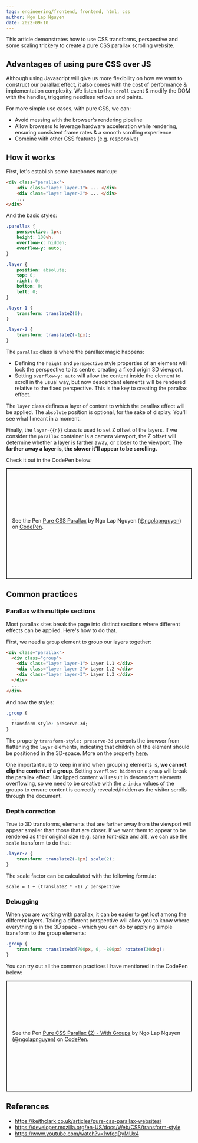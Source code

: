 ```yaml
---
tags: engineering/frontend, frontend, html, css
author: Ngo Lap Nguyen
date: 2022-09-10
---
```


This article demonstrates how to use CSS transforms, perspective and some scaling trickery to create a pure CSS parallax scrolling website.

## Advantages of using pure CSS over JS

Although using Javascript will give us more flexibility on how we want to construct our parallax effect, it also comes with the cost of performance & implementation complexity. We listen to the `scroll` event & modify the DOM with the handler, triggering needless reflows and paints.

For more simple use cases, with pure CSS, we can:
- Avoid messing with the browser's rendering pipeline
- Allow browsers to leverage hardware acceleration while rendering, ensuring consistent frame rates & a smooth scrolling experience
- Combine with other CSS features (e.g. responsive)

## How it works

First, let's establish some barebones markup:

```html
<div class="parallax">
	<div class="layer layer-1"> ... </div>
	<div class="layer layer-2"> ... </div>
	...
</div>
```

And the basic styles:

```css
.parallax { 
	perspective: 1px;
	height: 100vh;
	overflow-x: hidden;
	overflow-y: auto;
}

.layer {
	position: absolute;
	top: 0;
	right: 0;
	bottom: 0;
	left: 0;
} 

.layer-1 { 
	transform: translateZ(0); 
}

.layer-2 { 
	transform: translateZ(-1px); 
}
```

The `parallax` class is where the parallax magic happens:
- Defining the `height` and `perspective` style properties of an element will lock the perspective to its centre, creating a fixed origin 3D viewport.
- Setting `overflow-y: auto` will allow the content inside the element to scroll in the usual way, but now descendant elements will be rendered relative to the fixed perspective. This is the key to creating the parallax effect.

The `layer` class defines a layer of content to which the parallax effect will be applied. The `absolute` position is optional, for the sake of display. You'll see what I meant in a moment.

Finally, the `layer-{{n}}`  class is used to set Z offset of the layers. If we consider the `parallax` container is a camera viewport, the Z offset will determine whether a layer is farther away, or closer to the viewport. **The farther away a layer is, the slower it'll appear to be scrolling.**

Check it out in the CodePen below:

<p class="codepen" data-height="300" data-default-tab="html,result" data-slug-hash="wvjGRRp" data-user="ngolapnguyen" style="height: 300px; box-sizing: border-box; display: flex; align-items: center; justify-content: center; border: 2px solid; margin: 1em 0; padding: 1em;">
  <span>See the Pen <a href="https://codepen.io/ngolapnguyen/pen/wvjGRRp">
  Pure CSS Parallax</a> by Ngo Lap Nguyen (<a href="https://codepen.io/ngolapnguyen">@ngolapnguyen</a>)
  on <a href="https://codepen.io">CodePen</a>.</span>
</p>
<script async src="https://cpwebassets.codepen.io/assets/embed/ei.js"></script>

## Common practices
### Parallax with multiple sections

Most parallax sites break the page into distinct sections where different effects can be applied. Here's how to do that.

First, we need a `group` element to group our layers together:

```html
<div class="parallax">
  <div class="group">
    <div class="layer layer-1"> Layer 1.1 </div>
    <div class="layer layer-2"> Layer 1.2 </div>
    <div class="layer layer-3"> Layer 1.3 </div>
  </div>
  ...
</div>

```

And now the styles:

```css
.group {
  ...
  transform-style: preserve-3d;
}
```

The property `transform-style: preserve-3d` prevents the browser from flattening the `layer` elements, indicating that children of the element should be positioned in the 3D-space. More on the property [here](https://developer.mozilla.org/en-US/docs/Web/CSS/transform-style).

One important rule to keep in mind when grouping elements is, **we cannot clip the content of a group**. Setting `overflow: hidden` on a `group` will break the parallax effect. Unclipped content will result in descendant elements overflowing, so we need to be creative with the `z-index` values of the groups to ensure content is correctly revealed/hidden as the visitor scrolls through the document.

### Depth correction

True to 3D transforms, elements that are farther away from the viewport will appear smaller than those that are closer. If we want them to appear to be rendered as their original size (e.g. same font-size and all), we can use the `scale` transform to do that:

```css
.layer-2 {
	transform: translateZ(-1px) scale(2);
}
```

The scale factor can be calculated with the following formula:

```
scale = 1 + (translateZ * -1) / perspective
```

### Debugging

When you are working with parallax, it can be easier to get lost among the different layers. Taking a different perspective will allow you to know where everything is in the 3D space - which you can do by applying simple transform to the group elements:

```css
.group {
	transform: translate3d(700px, 0, -800px) rotateY(30deg);
}
```

You can try out all the common practices I have mentioned in the CodePen below:

<p class="codepen" data-height="300" data-default-tab="html,result" data-slug-hash="XWqdOJr" data-user="ngolapnguyen" style="height: 300px; box-sizing: border-box; display: flex; align-items: center; justify-content: center; border: 2px solid; margin: 1em 0; padding: 1em;">
  <span>See the Pen <a href="https://codepen.io/ngolapnguyen/pen/XWqdOJr">
  Pure CSS Parallax (2) - With Groups</a> by Ngo Lap Nguyen (<a href="https://codepen.io/ngolapnguyen">@ngolapnguyen</a>)
  on <a href="https://codepen.io">CodePen</a>.</span>
</p>
<script async src="https://cpwebassets.codepen.io/assets/embed/ei.js"></script>

## References

- https://keithclark.co.uk/articles/pure-css-parallax-websites/
- https://developer.mozilla.org/en-US/docs/Web/CSS/transform-style
- https://www.youtube.com/watch?v=1wfeqDyMUx4